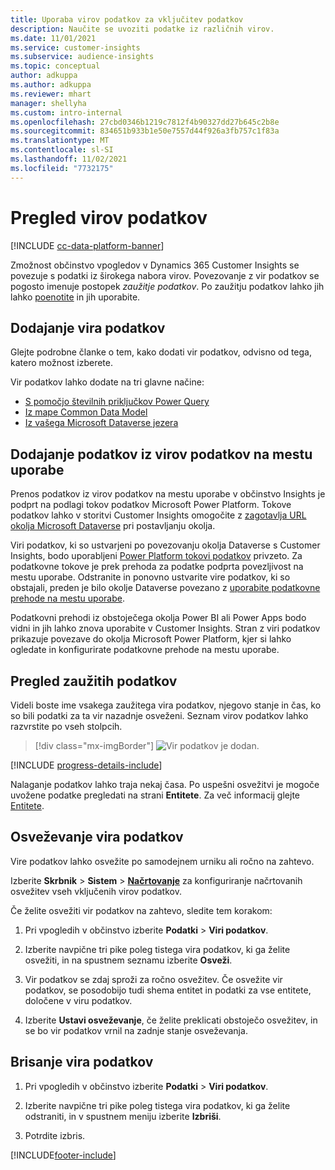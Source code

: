 ```yaml
---
title: Uporaba virov podatkov za vključitev podatkov
description: Naučite se uvoziti podatke iz različnih virov.
ms.date: 11/01/2021
ms.service: customer-insights
ms.subservice: audience-insights
ms.topic: conceptual
author: adkuppa
ms.author: adkuppa
ms.reviewer: mhart
manager: shellyha
ms.custom: intro-internal
ms.openlocfilehash: 27cbd0346b1219c7812f4b90327dd27b645c2b8e
ms.sourcegitcommit: 834651b933b1e50e7557d44f926a3fb757c1f83a
ms.translationtype: MT
ms.contentlocale: sl-SI
ms.lasthandoff: 11/02/2021
ms.locfileid: "7732175"
---
```

# <a name="data-sources-overview"></a>Pregled virov podatkov

[!INCLUDE [cc-data-platform-banner](../includes/cc-data-platform-banner.md)]

Zmožnost občinstvo vpogledov v Dynamics 365 Customer Insights se povezuje s podatki iz širokega nabora virov. Povezovanje z vir podatkov se pogosto imenuje postopek *zaužitje podatkov*. Po zaužitju podatkov lahko jih lahko [poenotite](data-unification.md) in jih uporabite.

## <a name="add-a-data-source"></a>Dodajanje vira podatkov

Glejte podrobne članke o tem, kako dodati vir podatkov, odvisno od tega, katero možnost izberete.

Vir podatkov lahko dodate na tri glavne načine:

- [S pomočjo številnih priključkov Power Query](connect-power-query.md)
- [Iz mape Common Data Model](connect-common-data-model.md)
- [Iz vašega Microsoft Dataverse jezera](connect-dataverse-managed-lake.md)

## <a name="add-data-from-on-premises-data-sources"></a>Dodajanje podatkov iz virov podatkov na mestu uporabe

Prenos podatkov iz virov podatkov na mestu uporabe v občinstvo Insights je podprt na podlagi tokov podatkov Microsoft Power Platform. Tokove podatkov lahko v storitvi Customer Insights omogočite z [zagotavlja URL okolja Microsoft Dataverse](create-environment.md) pri postavljanju okolja.

Viri podatkov, ki so ustvarjeni po povezovanju okolja Dataverse s Customer Insights, bodo uporabljeni [Power Platform tokovi podatkov](/power-query/dataflows/overview-dataflows-across-power-platform-dynamics-365) privzeto. Za podatkovne tokove je prek prehoda za podatke podprta povezljivost na mestu uporabe. Odstranite in ponovno ustvarite vire podatkov, ki so obstajali, preden je bilo okolje Dataverse povezano z [uporabite podatkovne prehode na mestu uporabe](/data-integration/gateway/service-gateway-app).

Podatkovni prehodi iz obstoječega okolja Power BI ali Power Apps bodo vidni in jih lahko znova uporabite v Customer Insights. Stran z viri podatkov prikazuje povezave do okolja Microsoft Power Platform, kjer si lahko ogledate in konfigurirate podatkovne prehode na mestu uporabe.

## <a name="review-ingested-data"></a>Pregled zaužitih podatkov

Videli boste ime vsakega zaužitega vira podatkov, njegovo stanje in čas, ko so bili podatki za ta vir nazadnje osveženi. Seznam virov podatkov lahko razvrstite po vseh stolpcih.

> [!div class="mx-imgBorder"]
> ![Vir podatkov je dodan.](media/configure-data-datasource-added.png "Vir podatkov je dodan")

[!INCLUDE [progress-details-include](../includes/progress-details-pane.md)]

Nalaganje podatkov lahko traja nekaj časa. Po uspešni osvežitvi je mogoče uvožene podatke pregledati na strani **Entitete**. Za več informacij glejte [Entitete](entities.md).

## <a name="refresh-a-data-source"></a>Osveževanje vira podatkov

Vire podatkov lahko osvežite po samodejnem urniku ali ročno na zahtevo. 

Izberite **Skrbnik** > **Sistem** > [**Načrtovanje**](system.md#schedule-tab) za konfiguriranje načrtovanih osvežitev vseh vključenih virov podatkov.

Če želite osvežiti vir podatkov na zahtevo, sledite tem korakom:

1. Pri vpogledih v občinstvo izberite **Podatki** > **Viri podatkov**.

2. Izberite navpične tri pike poleg tistega vira podatkov, ki ga želite osvežiti, in na spustnem seznamu izberite **Osveži**.

3. Vir podatkov se zdaj sproži za ročno osvežitev. Če osvežite vir podatkov, se posodobijo tudi shema entitet in podatki za vse entitete, določene v viru podatkov.

4. Izberite **Ustavi osveževanje**, če želite preklicati obstoječo osvežitev, in se bo vir podatkov vrnil na zadnje stanje osveževanja.

## <a name="delete-a-data-source"></a>Brisanje vira podatkov

1. Pri vpogledih v občinstvo izberite **Podatki** > **Viri podatkov**.

2. Izberite navpične tri pike poleg tistega vira podatkov, ki ga želite odstraniti, in v spustnem meniju izberite **Izbriši**.

3. Potrdite izbris.


[!INCLUDE[footer-include](../includes/footer-banner.md)]
